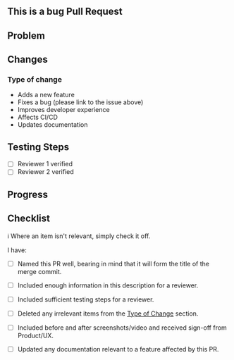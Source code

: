 ## This is a bug Pull Request

## Problem

<!--
- Make your reasons easy to understand. Write it for people outside your team.
- Please don't only link to a SNOW ticket, as these can be deleted.

To learn how to link this PR to a GitHub issue, see https://docs.github.com/en/issues/tracking-your-work-with-issues/linking-a-pull-request-to-an-issue#linking-a-pull-request-to-an-issue-using-a-keyword
-->

## Changes

<!--
- Start by summarising the PR with a short paragraph.
- Next, list the main changes that have been made, perhaps using bullet points.
- Where the fine detail of an implementation may not be self-explanatory to a reviewer, consider adding your own comments inline to the PR.
-->

### Type of change

- Adds a new feature
- Fixes a bug (please link to the issue above)
- Improves developer experience
- Affects CI/CD
- Updates documentation

## Testing Steps

<!--
1. Open your browser and visit the PR environment
2.
3.
-->

- [ ] Reviewer 1 verified
- [ ] Reviewer 2 verified

## Progress

<!--
- Use task syntax "- [ ] <task-description> " to track progress. For example:

- [ ] Implement <feature-name>
- [ ] Add unit tests
- [ ] Update documentation
-->

## Checklist

ℹ️ Where an item isn't relevant, simply check it off.

I have:

- [ ] Named this PR well, bearing in mind that it will form the title of the merge commit.
- [ ] Included enough information in this description for a reviewer.
- [ ] Included sufficient testing steps for a reviewer.
- [ ] Deleted any irrelevant items from the [Type of Change](#type-of-change) section.
- [ ] Included before and after screenshots/video and received sign-off from Product/UX.
- [ ] Updated any documentation relevant to a feature affected by this PR.

